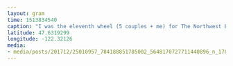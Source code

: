 ```yaml
---
layout: gram
time: 1513834540
caption: "I was the eleventh wheel (5 couples + me) for The Northwest Boychoir tonight."
latitude: 47.6319299
longitude: -122.32126
media:
- media/posts/201712/25010957_784188851785002_5648170727711440896_n_17887742986183633.jpg
---
```

